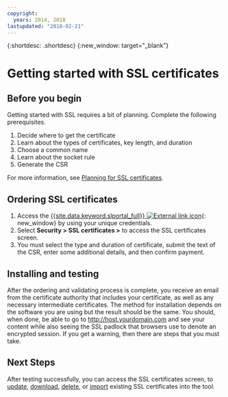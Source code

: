 ```yaml
---
copyright:
  years: 2014, 2018
lastupdated: "2018-02-21"
---
```


{:shortdesc: .shortdesc}
{:new_window: target="_blank"}

# Getting started with SSL certificates  


## Before you begin

Getting started with SSL requires a bit of planning. Complete the following prerequisites.

1. Decide where to get the certificate
2. Learn about the types of certificates, key length, and duration
3. Choose a common name
4. Learn about the socket rule
5. Generate the CSR

For more information, see [Planning for SSL certificates](planning-ahead-ssl.html).

## Ordering SSL certificates

1. Access the [{{site.data.keyword.slportal_full}} ![External link icon](../../icons/launch-glyph.svg "External link icon")](https://control.softlayer.com/){: new_window} by using your unique credentials.
2. Select **Security > SSL certificates >** to access the SSL certificates screen.
3. You must select the type and duration of certificate, submit the text of the CSR, enter some additional details, and then confirm payment.

## Installing and testing
After the ordering and validating process is complete, you receive an email from the certificate authority that includes your certificate, as well as any necessary intermediate certificates. The method for installation depends on the software you are using but the result should be the same. You should, when done, be able to go to <http://host.yourdomain.com> and see your content while also seeing the SSL padlock that browsers use to denote an encrypted session. If you get a warning, then there are steps that you must take.

## Next Steps

After testing successfully, you can access the SSL certificates screen, to [update](view-and-update-ssl-certificate.html), [download](download-ssl-certificate-details.html), [delete](delete-ssl-certificate.html), or [import](import-ssl-certificate.html) existing SSL certificates into the tool.
